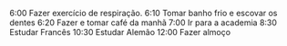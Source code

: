 6:00 Fazer exercício de respiração.
6:10 Tomar banho frio e escovar os dentes
6:20 Fazer e tomar café da manhã
7:00 Ir para a academia
8:30 Estudar Francês
10:30 Estudar Alemão
12:00 Fazer almoço
